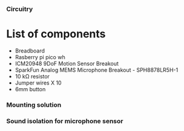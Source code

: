 ### Circuitry

# List of components

- Breadboard
- Rasberry pi pico wh
- ICM20948 9DoF Motion Sensor Breakout
- SparkFun Analog MEMS Microphone Breakout - SPH8878LR5H-1
- 10 kΩ resistor
- Jumper wires X 10
- 6mm button

### Mounting solution

### Sound isolation for microphone sensor
